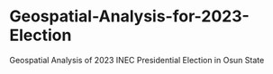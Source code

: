 # Geospatial-Analysis-for-2023-Election
Geospatial Analysis of 2023 INEC Presidential Election in Osun State
